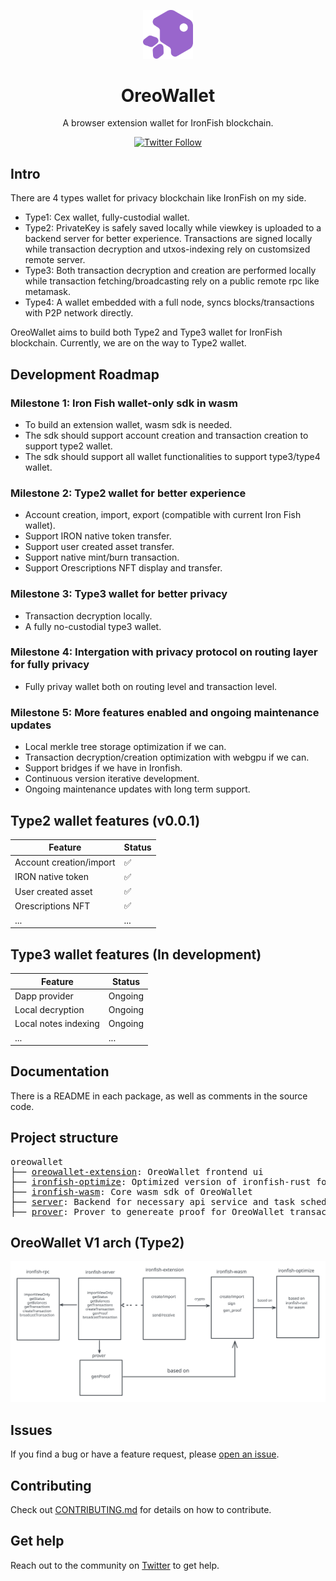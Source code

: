 <p align="center">
  <img src="assets/logo.svg" width="80" alt="Logo for OreoWallet" />
</p>

<h1 align="center">
  OreoWallet
</h1>

<p align="center">
  A browser extension wallet for IronFish blockchain.
</p>

<div align="center">

[![Twitter Follow](https://img.shields.io/twitter/follow/oreowallet?style=social)](https://twitter.com/oreowallet)

</div>

## Intro

There are 4 types wallet for privacy blockchain like IronFish on my side.

- Type1: Cex wallet, fully-custodial wallet.
- Type2: PrivateKey is safely saved locally while viewkey is uploaded to a backend server for better experience. Transactions are signed locally while transaction decryption and utxos-indexing rely on customsized remote server.
- Type3: Both transaction decryption and creation are performed locally while transaction fetching/broadcasting rely on a public remote rpc like metamask.
- Type4: A wallet embedded with a full node, syncs blocks/transactions with P2P network directly.

OreoWallet aims to build both Type2 and Type3 wallet for IronFish blockchain. Currently, we are on the way to Type2 wallet.

## Development Roadmap

### Milestone 1: Iron Fish wallet-only sdk in wasm
- To build an extension wallet, wasm sdk is needed.
- The sdk should support account creation and transaction creation to support type2 wallet.
- The sdk should support all wallet functionalities to support type3/type4 wallet.

### Milestone 2: Type2 wallet for better experience
- Account creation, import, export (compatible with current Iron Fish wallet).
- Support IRON native token transfer.
- Support user created asset transfer.
- Support native mint/burn transaction.
- Support Orescriptions NFT display and transfer.

### Milestone 3: Type3 wallet for better privacy
- Transaction decryption locally.
- A fully no-custodial type3 wallet.

### Milestone 4: Intergation with privacy protocol on routing layer for fully privacy
- Fully privay wallet both on routing level and transaction level. 

### Milestone 5: More features enabled and ongoing maintenance updates
- Local merkle tree storage optimization if we can.
- Transaction decryption/creation optimization with webgpu if we can.
- Support bridges if we have in Ironfish.
- Continuous version iterative development.
- Ongoing maintenance updates with long term support.

## Type2 wallet features (v0.0.1)

| Feature                 | Status |
| ----------------------- | ------ |
| Account creation/import | ✅      |
| IRON native token       | ✅      |
| User created asset      | ✅      |
| Orescriptions NFT       | ✅      |
| ...                     | ...    |

## Type3 wallet features (In development)
| Feature              | Status  |
| -------------------- | ------- |
| Dapp provider        | Ongoing |
| Local decryption     | Ongoing |
| Local notes indexing | Ongoing |
| ...                  | ...     |

## Documentation

There is a README in each package, as well as comments in the source code.

## Project structure

<pre>
oreowallet
├── <a href="https://github.com/oreoslabs/oreowallet-extension">oreowallet-extension</a>: OreoWallet frontend ui 
├── <a href="https://github.com/oreoslabs/ironfish-optimize">ironfish-optimize</a>: Optimized version of ironfish-rust for wasm env
├── <a href="https://github.com/oreoslabs/ironfish-wasm">ironfish-wasm</a>: Core wasm sdk of OreoWallet
├── <a href="https://github.com/oreoslabs/ironfish-server">server</a>: Backend for necessary api service and task scheduling
├── <a href="https://github.com/oreoslabs/ironfish-server">prover</a>: Prover to genereate proof for OreoWallet transactions
</pre>

## OreoWallet V1 arch (Type2)

![basic arch](assets/arch.svg)


## Issues

If you find a bug or have a feature request, please [open an issue](https://github.com/oreoslabs/oreowallet/issues/new).

## Contributing

Check out [CONTRIBUTING.md](./CONTRIBUTING.md) for details on how to contribute.

## Get help

Reach out to the community on [Twitter](https://twitter.com/oreowallet) to get help.

